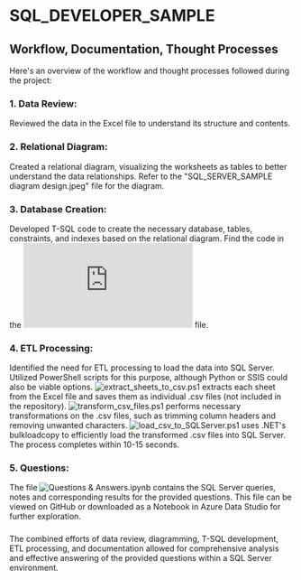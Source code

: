# SQL_DEVELOPER_SAMPLE

## Workflow, Documentation, Thought Processes

Here's an overview of the workflow and thought processes followed during the project:
### 1.	Data Review:
Reviewed the data in the Excel file to understand its structure and contents.
### 2.	Relational Diagram:
Created a relational diagram, visualizing the worksheets as tables to better understand the data relationships.
Refer to the "SQL_SERVER_SAMPLE diagram design.jpeg" file for the diagram.
### 3.	Database Creation:
Developed T-SQL code to create the necessary database, tables, constraints, and indexes based on the relational diagram.
 Find the code in the ![create_database_tables.sql](https://github.com/waynezc5/SQL_DEVELOPER_SAMPLE/blob/main/create_database_tables.sql) file.
### 4.	ETL Processing:
Identified the need for ETL processing to load the data into SQL Server.
Utilized PowerShell scripts for this purpose, although Python or SSIS could also be viable options. ![extract_sheets_to_csv.ps1](https://github.com/waynezc5/SQL_DEVELOPER_SAMPLE/blob/mai/extract_sheets_to_csv.ps1) extracts each sheet from the Excel file and saves them as individual .csv files (not included in the repository). ![transform_csv_files.ps1](https://github.com/waynezc5/SQL_DEVELOPER_SAMPLE/blob/main/transform_csv_files.ps1) performs necessary transformations on the .csv files, such as trimming column headers and removing unwanted characters. ![load_csv_to_SQLServer.ps1](https://github.com/waynezc5/SQL_DEVELOPER_SAMPLE/blob/main/load_csv_to_SQLServer.ps1) uses .NET's bulkloadcopy to efficiently load the transformed .csv files into SQL Server. The process completes within 10-15 seconds.
### 5.	Questions:
The file ![Questions & Answers.ipynb](https://github.com/waynezc5/SQL_DEVELOPER_SAMPLE/blob/main/Questions%20%26%20Answers.ipynb) contains the SQL Server queries, notes and corresponding results for the provided questions. This file can be viewed on GitHub or downloaded as a Notebook in Azure Data Studio for further exploration. 

### 
The combined efforts of data review, diagramming, T-SQL development, ETL processing, and documentation allowed for comprehensive analysis and effective answering of the provided questions within a SQL Server environment.


